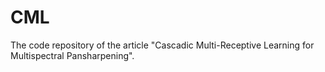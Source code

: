 # CML
The code repository of the article "Cascadic Multi-Receptive Learning for Multispectral Pansharpening".
